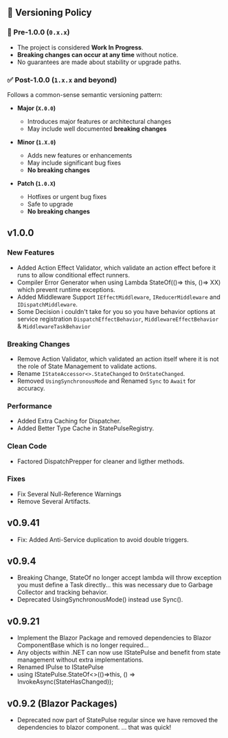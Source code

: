 ﻿## 🔖 Versioning Policy

### 🚧 Pre-1.0.0 (`0.x.x`)

- The project is considered **Work In Progress**.
- **Breaking changes can occur at any time** without notice.
- No guarantees are made about stability or upgrade paths.

### ✅ Post-1.0.0 (`1.x.x` and beyond)

Follows a common-sense semantic versioning pattern:

- **Major (`X.0.0`)**  
  
  - Introduces major features or architectural changes  
  - May include well documented **breaking changes**

- **Minor (`1.X.0`)**  
  
  - Adds new features or enhancements  
  - May include significant bug fixes  
  - **No breaking changes**

- **Patch (`1.0.X`)**  
  
  - Hotfixes or urgent bug fixes  
  - Safe to upgrade  
  - **No breaking changes**
  

## v1.0.0
### New Features
- Added Action Effect Validator, which validate an action effect before it runs to allow conditional effect runners.
- Compiler Error Generator when using Lambda StateOf(()=> this, ()=> XX) which prevent runtime exceptions.
- Added Middleware Support ```IEffectMiddleware```, ```IReducerMiddleware``` and ```IDispatchMiddleware```.
- Some Decision i couldn't take for you so you have behavior options at service registration ```DispatchEffectBehavior```, ```MiddlewareEffectBehavior``` & ```MiddlewareTaskBehavior```
### Breaking Changes
- Remove Action Validator, which validated an action itself where it is not the role of State Management to validate actions.
- Rename ```IStateAccessor<>.StateChanged``` to ```OnStateChanged```.
- Removed ```UsingSynchronousMode``` and Renamed ```Sync``` to ```Await``` for accuracy.
### Performance
- Added Extra Caching for Dispatcher.
- Added Better Type Cache in StatePulseRegistry.
### Clean Code
- Factored DispatchPrepper for cleaner and ligther methods.
### Fixes
- Fix Several Null-Reference Warnings
- Remove Several Artifacts.

## v0.9.41
- Fix: Added Anti-Service duplication to avoid double triggers.

## v0.9.4
- Breaking Change, StateOf no longer accept lambda will throw exception you must define a Task directly... this was necessary due to Garbage Collector and tracking behavior.
- Deprecated UsingSynchronousMode() instead use Sync().

## v0.9.21
- Implement the Blazor Package and removed dependencies to Blazor ComponentBase which is no longer required... 
- Any objects within .NET can now use IStatePulse and benefit from state management without extra implementations.
- Renamed IPulse to IStatePulse
- using IStatePulse.StateOf<>(()=>this, () => InvokeAsync(StateHasChanged));


## v0.9.2 (Blazor Packages)
- Deprecated now part of StatePulse regular since we have removed the dependencies to blazor component.
... that was quick!


